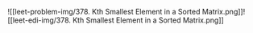 ![[leet-problem-img/378. Kth Smallest Element in a Sorted Matrix.png]]![[leet-edi-img/378. Kth Smallest Element in a Sorted Matrix.png]]